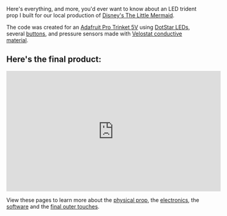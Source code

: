 Here's everything, and more, you'd ever want to know about an LED trident prop I built for our local production of [Disney's The Little Mermaid](http://www.mtishows.com/disneys-the-little-mermaid).

The code was created for an [Adafruit Pro Trinket 5V](https://www.adafruit.com/products/2000) using [DotStar LEDs](https://www.adafruit.com/categories/885), several [buttons](https://www.adafruit.com/categories/235), and pressure sensors made with [Velostat conductive material](https://www.adafruit.com/products/1361).

## Here's the final product:
<iframe width="560" height="315" src="https://www.youtube.com/embed/uVdDKoUfJbE?rel=0" frameborder="0" allowfullscreen></iframe>

View these pages to learn more about the [physical prop](physical), the [electronics](electronics), the [software](software) and the [final outer touches](finish).
